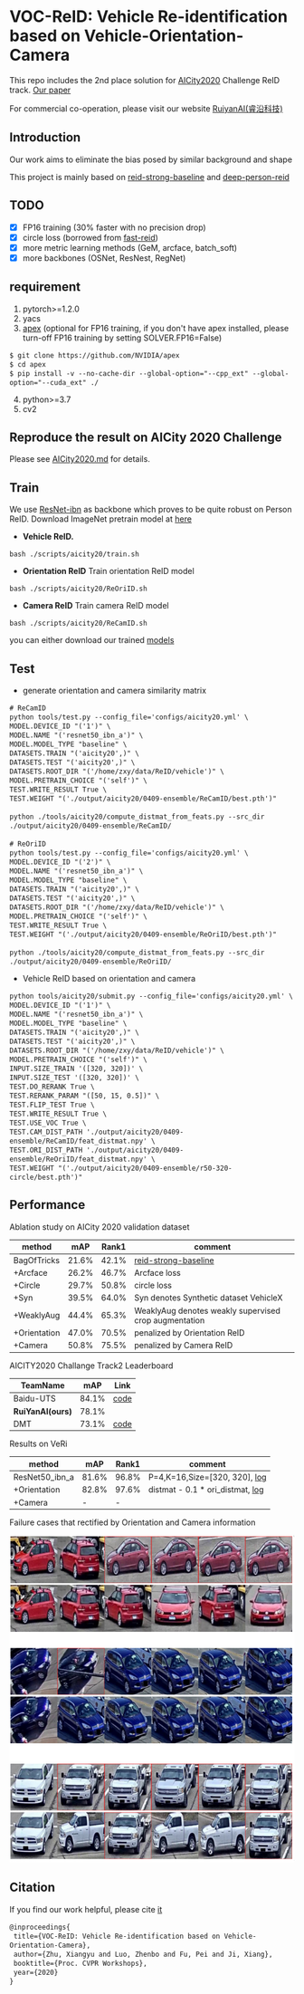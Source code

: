 # VOC-ReID: Vehicle Re-identification based on Vehicle-Orientation-Camera

This repo includes the 2nd place solution for [AICity2020](https://www.aicitychallenge.org/) Challenge ReID track. 
[Our paper](http://arxiv.org/abs/2004.09164)

For commercial co-operation, please visit our website [RuiyanAI(睿沿科技)](http://www.ruiyanai.com/)

## Introduction
Our work aims to eliminate the bias posed by similar background and shape

This project is mainly based on [reid-strong-baseline](https://github.com/michuanhaohao/reid-strong-baseline) 
and [deep-person-reid](https://github.com/KaiyangZhou/deep-person-reid)


## TODO
- [x] FP16 training (30% faster with no precision drop)
- [x] circle loss (borrowed from [fast-reid](https://github.com/JDAI-CV/fast-reid))
- [x] more metric learning methods (GeM, arcface, batch_soft)
- [x] more backbones (OSNet, ResNest, RegNet)

## requirement
1. pytorch>=1.2.0
2. yacs
3. [apex](https://github.com/NVIDIA/apex) (optional for FP16 training, if you don't have apex installed, please turn-off FP16 training by setting SOLVER.FP16=False)
````
$ git clone https://github.com/NVIDIA/apex
$ cd apex
$ pip install -v --no-cache-dir --global-option="--cpp_ext" --global-option="--cuda_ext" ./
````
4. python>=3.7
5. cv2


## Reproduce the result on AICity 2020 Challenge
Please see [AICity2020.md](AICity2020.md) for details.


## Train
We use [ResNet-ibn](https://github.com/XingangPan/IBN-Net) as backbone which proves to be quite robust on Person ReID. 
Download ImageNet pretrain model at [here](https://drive.google.com/drive/folders/1thS2B8UOSBi_cJX6zRy6YYRwz_nVFI_S) 
- **Vehicle ReID.**
```
bash ./scripts/aicity20/train.sh
```
- **Orientation ReID** Train orientation ReID model
```
bash ./scripts/aicity20/ReOriID.sh
```
- **Camera ReID** Train camera ReID model
```
bash ./scripts/aicity20/ReCamID.sh
```
you can either download our trained [models](https://drive.google.com/open?id=1W8nw3GEYyxZiuDSk_wdXTErHFxtfKfKI)


## Test
- generate orientation and camera similarity matrix
```
# ReCamID
python tools/test.py --config_file='configs/aicity20.yml' \
MODEL.DEVICE_ID "('1')" \
MODEL.NAME "('resnet50_ibn_a')" \
MODEL.MODEL_TYPE "baseline" \
DATASETS.TRAIN "('aicity20',)" \
DATASETS.TEST "('aicity20',)" \
DATASETS.ROOT_DIR "('/home/zxy/data/ReID/vehicle')" \
MODEL.PRETRAIN_CHOICE "('self')" \
TEST.WRITE_RESULT True \
TEST.WEIGHT "('./output/aicity20/0409-ensemble/ReCamID/best.pth')"

python ./tools/aicity20/compute_distmat_from_feats.py --src_dir ./output/aicity20/0409-ensemble/ReCamID/

# ReOriID
python tools/test.py --config_file='configs/aicity20.yml' \
MODEL.DEVICE_ID "('2')" \
MODEL.NAME "('resnet50_ibn_a')" \
MODEL.MODEL_TYPE "baseline" \
DATASETS.TRAIN "('aicity20',)" \
DATASETS.TEST "('aicity20',)" \
DATASETS.ROOT_DIR "('/home/zxy/data/ReID/vehicle')" \
MODEL.PRETRAIN_CHOICE "('self')" \
TEST.WRITE_RESULT True \
TEST.WEIGHT "('./output/aicity20/0409-ensemble/ReOriID/best.pth')"

python ./tools/aicity20/compute_distmat_from_feats.py --src_dir ./output/aicity20/0409-ensemble/ReOriID/
```
- Vehicle ReID based on orientation and camera 
```
python tools/aicity20/submit.py --config_file='configs/aicity20.yml' \
MODEL.DEVICE_ID "('1')" \
MODEL.NAME "('resnet50_ibn_a')" \
MODEL.MODEL_TYPE "baseline" \
DATASETS.TRAIN "('aicity20',)" \
DATASETS.TEST "('aicity20',)" \
DATASETS.ROOT_DIR "('/home/zxy/data/ReID/vehicle')" \
MODEL.PRETRAIN_CHOICE "('self')" \
INPUT.SIZE_TRAIN '([320, 320])' \
INPUT.SIZE_TEST '([320, 320])' \
TEST.DO_RERANK True \
TEST.RERANK_PARAM "([50, 15, 0.5])" \
TEST.FLIP_TEST True \
TEST.WRITE_RESULT True \
TEST.USE_VOC True \
TEST.CAM_DIST_PATH './output/aicity20/0409-ensemble/ReCamID/feat_distmat.npy' \
TEST.ORI_DIST_PATH './output/aicity20/0409-ensemble/ReOriID/feat_distmat.npy' \
TEST.WEIGHT "('./output/aicity20/0409-ensemble/r50-320-circle/best.pth')"
```

## Performance
Ablation study on AICity 2020 validation dataset

|method|mAP|Rank1|comment|
|------|---|-----|-------|
|BagOfTricks|21.6%|42.1%|[reid-strong-baseline](https://github.com/michuanhaohao/reid-strong-baseline)|
|+Arcface|26.2%|46.7%|Arcface loss|
|+Circle|29.7%|50.8%|circle loss|
|+Syn|39.5%|64.0%|Syn denotes Synthetic dataset VehicleX|
|+WeaklyAug|44.4%|65.3%|WeaklyAug denotes weakly supervised crop augmentation|
|+Orientation|47.0%|70.5%|penalized by Orientation ReID|
|+Camera|50.8%|75.5%|penalized by Camera ReID|

 AICITY2020 Challange Track2 Leaderboard
 
 |TeamName|mAP|Link|
 |--------|----|-------|
 |Baidu-UTS|84.1%|[code](https://github.com/layumi/AICIty-reID-2020)|
 |**RuiYanAI(ours)**|78.1%|
 |DMT|73.1%|[code](https://github.com/heshuting555/AICITY2020_DMT_VehicleReID)|
 
 
 
 Results on VeRi
 
 |method|mAP|Rank1|comment|
 |------|----|----|-----|
 |ResNet50_ibn_a|81.6%|96.8%|P=4,K=16,Size=[320, 320], [log](https://drive.google.com/open?id=1MAErCPplveRmwaVnxBCvXM2wkiUSrpKd)|
 |+Orientation|82.8%|97.6%|distmat - 0.1 * ori_distmat, [log](https://drive.google.com/open?id=19gccYRO_pY6ZQMGVpEu67Y2lOk7Ufkm_)|
 |+Camera|-|-| |
 
Failure cases that rectified by Orientation and Camera information

![ ](cache/VOC-Rectified.png)

## Citation
If you find our work helpful, please cite [it](http://arxiv.org/abs/2004.09164)
```
@inproceedings{
 title={VOC-ReID: Vehicle Re-identification based on Vehicle-Orientation-Camera},
 author={Zhu, Xiangyu and Luo, Zhenbo and Fu, Pei and Ji, Xiang},
 booktitle={Proc. CVPR Workshops},
 year={2020}
}
```